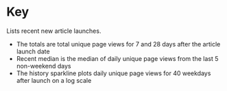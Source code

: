 Key
=====

Lists recent new article launches. 

- The totals are total unique page views for 7 and 28 days after the article launch date
- Recent median is the median of daily unique page views from the last 5 non-weekend days
- The history sparkline plots daily unique page views for 40 weekdays after launch on a log scale

